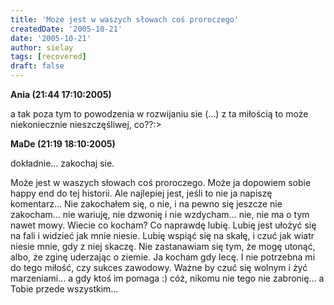 ```yaml
---
title: 'Może jest w waszych słowach coś proroczego'
createdDate: '2005-10-21'
date: '2005-10-21'
author: sielay
tags: [recovered]
draft: false
---
```


**Ania (21:44 17:10:2005)**

a tak poza tym to powodzenia w rozwijaniu sie (…) z ta miłością to może niekoniecznie nieszczęśliwej, co??:>

**MaDe (21:19 18:10:2005)**

dokładnie… zakochaj sie.

Może jest w waszych słowach coś proroczego. Może ja dopowiem sobie happy end do tej historii. Ale najlepiej jest, jeśli to nie ja napiszę komentarz… Nie zakochałem się, o nie, i na pewno się jeszcze nie zakocham… nie wariuję, nie dzwonię i nie wzdycham… nie, nie ma o tym nawet mowy. Wiecie co kocham? Co naprawdę lubię. Lubię jest ułożyć się na fali i widzieć jak mnie niesie. Lubię wspiąć się na skałę, i czuć jak wiatr niesie mnie, gdy z niej skaczę. Nie zastanawiam się tym, że mogę utonąć, albo, że zginę uderzając o ziemie. Ja kocham gdy lecę. I nie potrzebna mi do tego miłość, czy sukces zawodowy. Ważne by czuć się wolnym i żyć marzeniami… a gdy ktoś im pomaga :) cóż, nikomu nie tego nie zabronię… a Tobie przede wszystkim…
